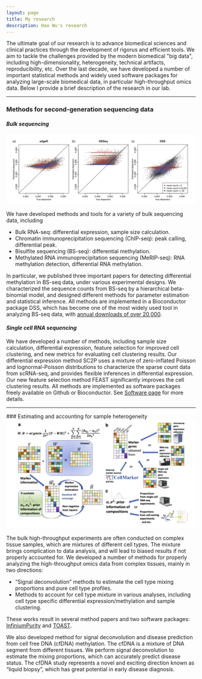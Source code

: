 ```yaml
---
layout: page
title: My research
description: Hao Wu's research 
---
```


The ultimate goal of our research is to advance biomedical sciences and clinical practices through the development of rigorus and efficient tools. We aim to tackle the challenges provided by the modern biomedical "big data", including high-dimensionality, heterogeneity, technical artifacts, reproducibility, etc. Over the last decade, we have developed a number of important statistical methods and widely used software packages for analyzing large-scale biomedical data, in particular high-throughput omics data. Below I provide a brief description of the research in our lab. 


<hr>

### Methods for second-generation sequencing data 

#### _Bulk sequencing_

<img src="RNAseq_DSS.jpg" width="600"> 

We have developed methods and tools for a variety of bulk sequencing data, including 

- Bulk RNA-seq: differential expression, sample size calculation. 
- Chromatin immunoprecipitation sequencing (ChIP-seq): peak calling, differential peak.
- Bisulfite sequencing (BS-seq): differential methylation. 
- Methylated RNA immunoprecipitation sequencing (MeRIP-seq): RNA methylation detection, differential RNA methylation.

In particular, we published three important papers for detecting differential methylation in BS-seq data, under various experimental designs. We characterized the sequence counts from BS-seq by a hierarchical beta-binomial model, and designed different methods for parameter estimation and statistical inference. All methods are implemented in a Bioconductor package DSS, which has become one of the most widely used tool in analyzing BS-seq data, with [annual downloads of over 20,000](http://bioconductor.org/packages/stats/bioc/DSS/). 


#### _Single cell RNA sequencing_

We have developed a number of methods, including sample size calculation, differential expression, feature selection for improved cell clustering, and new metrics for evaluating cell clustering results. Our differential expression method SC2P uses a mixture of zero-inflated Poisson and lognormal-Poisson distributions to characterize the sparse count data from scRNA-seq, and provides flexible inferences in differential expression. Our new feature selection method FEAST significantly improves the cell clustering results. All methods are implemented as software packages freely available on Github or Bioconductor. See [Software page](http://www.haowulab.org//pages/software.html) for more details. 

<hr>
### Estimating and accounting for sample heterogeneity

<img src="TOAST_PRF.jpg" width="600">

The bulk high-throughput experiments are often conducted on complex tissue samples, which are mixtures of different cell types. The mixture brings complication to data analysis, and will lead to biased results if not properly accounted for. We developed a number of methods for properly analyzing the high-throughput omics data from complex tissues, mainly in two directions: 

- “Signal deconvolution” methods to estimate the cell type mixing proportions and pure cell type profiles.
- Methods to account for cell type mixture in various analyses, including cell type specific differential expression/methylation and sample clustering.

These works result in several method papers and two software packages: [InfiniumPurity](https://cran.r-project.org/web/packages/InfiniumPurify/index.html) and [TOAST](http://www.bioconductor.org/packages/release/bioc/html/DSS.html).

We also developed method for signal deconvolution and disease prediction from cell free DNA (cfDNA) methylation. The cfDNA is a mixture of DNA segment from different tissues. We perform signal deconvolution to estimate the mixing proportions, which can accurately predict disease status. The cfDNA study represents a novel and exciting direction known as “liquid biopsy”, which has great potential in early disease diagnosis. 


